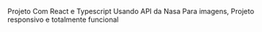 Projeto Com React e Typescript Usando API da Nasa Para imagens, Projeto responsivo e totalmente funcional
 
 
